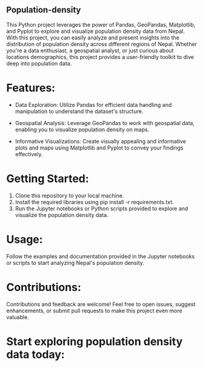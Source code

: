 ## Population-density
This Python project leverages the power of Pandas, GeoPandas, Matplotlib, and Pyplot to explore and visualize population density data from Nepal. With this project, you can easily analyze and present insights into the distribution of population density across different regions of Nepal. Whether you're a data enthusiast, a geospatial analyst, or just curious about locations demographics, this project provides a user-friendly toolkit to dive deep into population data.

# Features:
- Data Exploration: Utilize Pandas for efficient data handling and manipulation to understand the dataset's structure.

- Geospatial Analysis: Leverage GeoPandas to work with geospatial data, enabling you to visualize population density on maps.

- Informative Visualizations: Create visually appealing and informative plots and maps using Matplotlib and Pyplot to convey your findings effectively.

# Getting Started:
1. Clone this repository to your local machine.
2. Install the required libraries using pip install -r requirements.txt.
3. Run the Jupyter notebooks or Python scripts provided to explore and visualize the population density data.

   
# Usage:
Follow the examples and documentation provided in the Jupyter notebooks or scripts to start analyzing Nepal's population density.

# Contributions:
Contributions and feedback are welcome! Feel free to open issues, suggest enhancements, or submit pull requests to make this project even more valuable.

# Start exploring population density data today:

